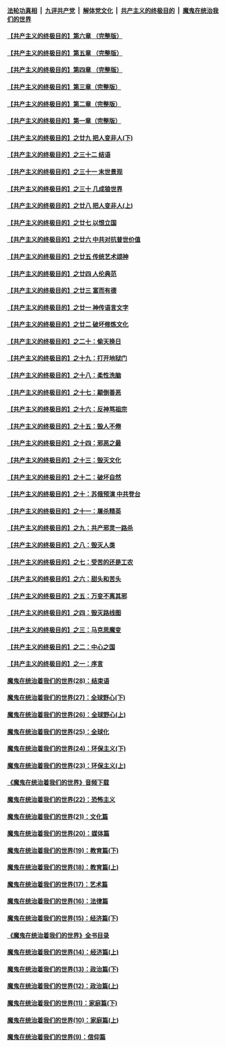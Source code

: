 

####  [法轮功真相](../../../../basic/blob/master/README.md?t=04081701) &nbsp;|&nbsp; [九评共产党](../../../../9ping.md/blob/master/README.md?t=04081701) &nbsp;|&nbsp; [解体党文化](../../../../jtdwh.md/blob/master/README.md?t=04081701)  &nbsp;|&nbsp; [共产主义的终极目的](../../../../gczydzjmd.md/blob/master/README.md?t=04081701) &nbsp;|&nbsp; [魔鬼在统治我们的世界](../../../../mgztzwmdsj.md/blob/master/README.md?t=04081701) 

#### [【共产主义的终极目的】第六章 （完整版）](../pages/nsc422/n11428913.md?t=04081701) 

#### [【共产主义的终极目的】第五章 （完整版）](../pages/nsc422/n11428912.md?t=04081701) 

#### [【共产主义的终极目的】第四章 （完整版）](../pages/nsc422/n11428907.md?t=04081701) 

#### [【共产主义的终极目的】第三章（完整版）](../pages/nsc422/n11428848.md?t=04081701) 

#### [【共产主义的终极目的】第二章（完整版）](../pages/nsc422/n11428831.md?t=04081701) 

#### [【共产主义的终极目的】第一章（完整版）](../pages/nsc422/n11417651.md?t=04081701) 

#### [【共产主义的终极目的】之廿九 把人变非人(下)](../pages/nsc422/n11344140.md?t=04081701) 

#### [【共产主义的终极目的】之三十二 结语](../pages/nsc422/n11360535.md?t=04081701) 

#### [【共产主义的终极目的】之三十一 末世景观](../pages/nsc422/n11351129.md?t=04081701) 

#### [【共产主义的终极目的】之三十 几成狼世界](../pages/nsc422/n11348280.md?t=04081701) 

#### [【共产主义的终极目的】之廿八 把人变非人(上)](../pages/nsc422/n11340492.md?t=04081701) 

#### [【共产主义的终极目的】之廿七 以恨立国](../pages/nsc422/n11336944.md?t=04081701) 

#### [【共产主义的终极目的】之廿六 中共对抗普世价值](../pages/nsc422/n11324785.md?t=04081701) 

#### [【共产主义的终极目的】之廿五 传统艺术颂神](../pages/nsc422/n11296396.md?t=04081701) 

#### [【共产主义的终极目的】之廿四 人伦典范](../pages/nsc422/n11296397.md?t=04081701) 

#### [【共产主义的终极目的】之廿三 富而有德](../pages/nsc422/n11283598.md?t=04081701) 

#### [【共产主义的终极目的】之廿一 神传语言文字](../pages/nsc422/n11263265.md?t=04081701) 

#### [【共产主义的终极目的】之廿二 破坏修炼文化](../pages/nsc422/n11245728.md?t=04081701) 

#### [【共产主义的终极目的】之二十：偷天换日](../pages/nsc422/n11238846.md?t=04081701) 

#### [【共产主义的终极目的】之十九：打开地狱门](../pages/nsc422/n11206376.md?t=04081701) 

#### [【共产主义的终极目的】之十八：柔性洗脑](../pages/nsc422/n11199994.md?t=04081701) 

#### [【共产主义的终极目的】之十七：颠倒善恶](../pages/nsc422/n11179782.md?t=04081701) 

#### [【共产主义的终极目的】之十六：反神骂祖宗](../pages/nsc422/n11166798.md?t=04081701) 

#### [【共产主义的终极目的】之十五：毁人不倦](../pages/nsc422/n11166792.md?t=04081701) 

#### [【共产主义的终极目的】之十四：邪恶之最](../pages/nsc422/n11150249.md?t=04081701) 

#### [【共产主义的终极目的】之十三：毁灭文化](../pages/nsc422/n11135227.md?t=04081701) 

#### [【共产主义的终极目的】之十二：破坏自然](../pages/nsc422/n11135214.md?t=04081701) 

#### [【共产主义的终极目的】之十：苏俄预演 中共登台](../pages/nsc422/n11118424.md?t=04081701) 

#### [【共产主义的终极目的】之十一：屠杀精英](../pages/nsc422/n11118442.md?t=04081701) 

#### [【共产主义的终极目的】之九：共产邪灵一路杀](../pages/nsc422/n11114139.md?t=04081701) 

#### [【共产主义的终极目的】之八：毁灭人类](../pages/nsc422/n11108503.md?t=04081701) 

#### [【共产主义的终极目的】之七：受苦的还是工农](../pages/nsc422/n11101809.md?t=04081701) 

#### [【共产主义的终极目的】之六：甜头和苦头](../pages/nsc422/n11096971.md?t=04081701) 

#### [【共产主义的终极目的】之五：万变不离其邪](../pages/nsc422/n11091285.md?t=04081701) 

#### [【共产主义的终极目的】之四：毁灭路线图](../pages/nsc422/n11086284.md?t=04081701) 

#### [【共产主义的终极目的】之三：马克思魔变](../pages/nsc422/n11061941.md?t=04081701) 

#### [【共产主义的终极目的】之二：中心之国](../pages/nsc422/n11047728.md?t=04081701) 

#### [【共产主义的终极目的】之一：序言](../pages/nsc422/n11086077.md?t=04081701) 

#### [魔鬼在统治着我们的世界(28)：结束语](../pages/nsc422/n10936246.md?t=04081701) 

#### [魔鬼在统治着我们的世界(27)：全球野心(下)](../pages/nsc422/n10928319.md?t=04081701) 

#### [魔鬼在统治着我们的世界(26)：全球野心(上)](../pages/nsc422/n10900318.md?t=04081701) 

#### [魔鬼在统治着我们的世界(25)：全球化](../pages/nsc422/n10788205.md?t=04081701) 

#### [魔鬼在统治着我们的世界(24)：环保主义(下)](../pages/nsc422/n10695307.md?t=04081701) 

#### [魔鬼在统治着我们的世界(23)：环保主义(上)](../pages/nsc422/n10688613.md?t=04081701) 

#### [《魔鬼在统治着我们的世界》音频下载](../pages/nsc422/n10635553.md?t=04081701) 

#### [魔鬼在统治着我们的世界(22)：恐怖主义](../pages/nsc422/n10614727.md?t=04081701) 

#### [魔鬼在统治着我们的世界(21)：文化篇](../pages/nsc422/n10597706.md?t=04081701) 

#### [魔鬼在统治着我们的世界(20)：媒体篇](../pages/nsc422/n10586579.md?t=04081701) 

#### [魔鬼在统治着我们的世界(19)：教育篇(下)](../pages/nsc422/n10564808.md?t=04081701) 

#### [魔鬼在统治着我们的世界(18)：教育篇(上)](../pages/nsc422/n10526970.md?t=04081701) 

#### [魔鬼在统治着我们的世界(17)：艺术篇](../pages/nsc422/n10499093.md?t=04081701) 

#### [魔鬼在统治着我们的世界(16)：法律篇](../pages/nsc422/n10485969.md?t=04081701) 

#### [魔鬼在统治着我们的世界(15)：经济篇(下)](../pages/nsc422/n10469975.md?t=04081701) 

#### [《魔鬼在统治着我们的世界》全书目录](../pages/nsc422/n10464261.md?t=04081701) 

#### [魔鬼在统治着我们的世界(14)：经济篇(上)](../pages/nsc422/n10457370.md?t=04081701) 

#### [魔鬼在统治着我们的世界(13)：政治篇(下)](../pages/nsc422/n10448270.md?t=04081701) 

#### [魔鬼在统治着我们的世界(12)：政治篇(上)](../pages/nsc422/n10444576.md?t=04081701) 

#### [魔鬼在统治着我们的世界(11)：家庭篇(下)](../pages/nsc422/n10440961.md?t=04081701) 

#### [魔鬼在统治着我们的世界(10)：家庭篇(上)](../pages/nsc422/n10435448.md?t=04081701) 

#### [魔鬼在统治着我们的世界(9)：信仰篇](../pages/nsc422/n10432159.md?t=04081701) 

